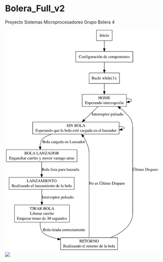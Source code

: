 # Bolera_Full_v2
 Proyecto Sistemas Microprocesadores
 Grupo Bolera 4

<img src="https://raw.githubusercontent.com/Thanos002/Bolera_Full_v2/e3e913ce539a500ae135a9697739417faf079eee/PruebaGlobal/PruebaGlobal/Documentacion/graphviz.svg">

<image src="/Memoria_grupo4.pdf"/>
